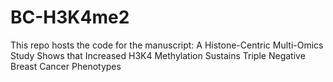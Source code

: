 # BC-H3K4me2
This repo hosts the code for the manuscript: A Histone-Centric Multi-Omics Study Shows that Increased H3K4 Methylation Sustains Triple Negative Breast Cancer Phenotypes
